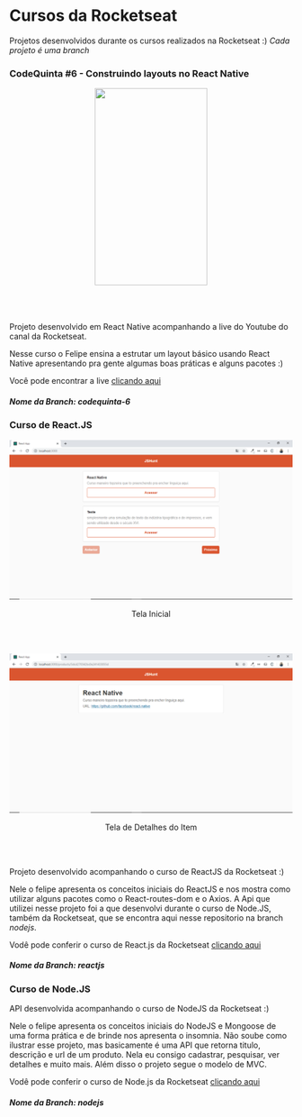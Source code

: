 # Cursos da Rocketseat
Projetos desenvolvidos durante os cursos realizados na Rocketseat :)
_Cada projeto é uma branch_

### __CodeQuinta #6 - Construindo layouts no React Native__
<p align="center">
  <img src="https://github.com/raissaqueiroz/rocketseat/blob/master/screenshots/codequinta-6/Tela%20%C3%9Anica.jpeg" width=200 height=350/>
</p>
<br><br> 
<p>Projeto desenvolvido em React Native acompanhando a live do Youtube do canal da Rocketseat.</p>

Nesse curso o Felipe ensina a estrutar um layout básico usando React Native apresentando pra gente algumas boas práticas e alguns pacotes :)

Você pode encontrar a live [clicando aqui](https://www.youtube.com/watch?v=Q7gT462aBU0&list=PL85ITvJ7FLojBfY7TifCq7P417AZdsP4k&index=7&t=0s)

##### _Nome da Branch: codequinta-6_

### __Curso de React.JS__

![](https://github.com/raissaqueiroz/rocketseat/blob/master/screenshots/reactjs/Tela%20Inicial.png)
<p align="center"> Tela Inicial </p>
<br><br>

![](https://github.com/raissaqueiroz/rocketseat/blob/master/screenshots/reactjs/Tela%20de%20Detalhes.png)
<p align="center"> Tela de Detalhes do Item </p>
<br><br> 
<p>Projeto desenvolvido acompanhando o curso de ReactJS da Rocketseat :)</p>

Nele o felipe apresenta os conceitos iniciais do ReactJS e nos mostra como utilizar alguns pacotes como o React-routes-dom e o Axios. A Api que utilizei nesse projeto foi a que desenvolvi durante o curso de Node.JS, também da Rocketseat, que se encontra aqui nesse repositorio na branch _nodejs_.

Vodê pode conferir o curso de React.js da Rocketseat [clicando aqui](https://rocketseat.com.br/starter)

##### _Nome da Branch: reactjs_


### __Curso de Node.JS__

<p>API desenvolvida acompanhando o curso de NodeJS da Rocketseat :)</p>

Nele o felipe apresenta os conceitos iniciais do NodeJS e Mongoose de uma forma prática e de brinde nos apresenta o insomnia. Não soube como ilustrar esse projeto, mas basicamente é uma API que retorna titulo, descrição e url de um produto. Nela eu consigo cadastrar, pesquisar, ver detalhes e muito mais. Além disso o projeto segue o modelo de MVC.

Vodê pode conferir o curso de Node.js da Rocketseat [clicando aqui](https://rocketseat.com.br/starter)


##### _Nome da Branch: nodejs_
